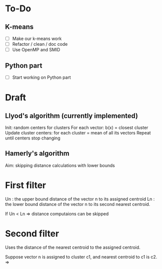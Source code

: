 # To-Do

## K-means

- [ ] Make our k-means work
- [ ] Refactor / clean / doc code
- [ ] Use OpenMP and SMID

## Python part

- [ ] Start working on Python part

# Draft

## Llyod's algorithm (currently implemented)

Init: random centers for clusters
For each vector: b(x) = closest cluster
Update cluster centers: for each cluster = mean of all its vectors
Repeat until centers stop changing

## Hamerly's algorithm

Aim: skipping distance calculations with lower bounds

# First filter

Un : the upper bound distance of the vector n to its assigned centroid
Ln : the lower bound distance of the vector n to its second nearest centroid.

If Un < Ln => distance computaions can be skipped

# Second filter

Uses the distance of the nearest centroid to the assigned centroid.

Suppose vector n is assigned to cluster c1, and nearest centroid to c1 is c2.
=> 
